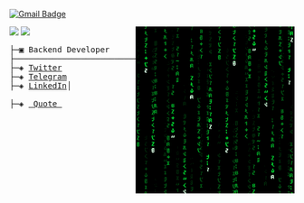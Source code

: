 
[![Gmail Badge](https://img.shields.io/badge/-Saeedahmadi7714@gmail.com-c14438?style=flat-square&logo=Gmail&logoColor=white&link=saeedahmadi7714@gmail.com)](mailto:saeedahmadi7714@gmail.com) 

<img src = 'https://github.com/Saeedahmadi7714/Saeedahmadi7714/blob/main/images/matrix.gif' alt = 'Awesome Matrix Code' align='right'/>

![](https://user-images.githubusercontent.com/507615/90595977-95e70e80-e220-11ea-864a-6a61adaff212.png)
![](https://visitor-badge.glitch.me/badge?page_id=Saeedahmadi7714.Saeedahmadi7714)  
<pre>
├─▣ Backend Developer
├────────────────────────────────────────────────────────────────────────
├─◈ <a href="https://twitter.com/Guilty_0_1">Twitter</a>
├─◈ <a href="https://t.me/avenkar">Telegram</a>
├─◈ <a href="https://www.linkedin.com/in/saeed-ahmadi7714">LinkedIn</a>│

├─◈ <a href="https://github.com/Saeedahmadi7714/quote"> Quote </a>

</pre>
